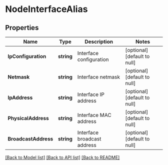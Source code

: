 # NodeInterfaceAlias

## Properties
Name | Type | Description | Notes
------------ | ------------- | ------------- | -------------
**IpConfiguration** | **string** | Interface configuration | [optional] [default to null]
**Netmask** | **string** | Interface netmask | [optional] [default to null]
**IpAddress** | **string** | Interface IP address | [optional] [default to null]
**PhysicalAddress** | **string** | Interface MAC address | [optional] [default to null]
**BroadcastAddress** | **string** | Interface broadcast address | [optional] [default to null]

[[Back to Model list]](../README.md#documentation-for-models) [[Back to API list]](../README.md#documentation-for-api-endpoints) [[Back to README]](../README.md)

